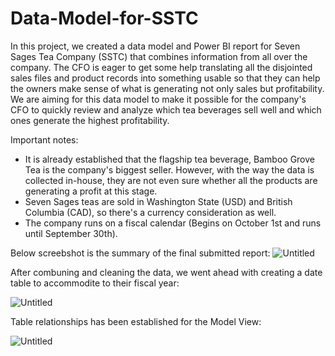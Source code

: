 # Data-Model-for-SSTC
In this project, we created a data model and Power BI report for Seven Sages Tea Company (SSTC) that combines information from all over the company. The CFO is eager to get some help translating all the disjointed sales files and product records into something usable so that they can help the owners make sense of what is generating not only sales but profitability. We are aiming for this data model to make it possible for the company's CFO to quickly review and analyze which tea beverages sell well and which ones generate the highest profitability.

Important notes:
- It is already established that the flagship tea beverage, Bamboo Grove Tea is the company's biggest seller. However, with the way the data is collected in-house, they are not even sure whether all the products are generating a profit at this stage.
- Seven Sages teas are sold in Washington State (USD) and British Columbia (CAD), so there's a currency consideration as well.
- The company runs on a fiscal calendar (Begins on October 1st and runs until September 30th).

Below screebshot is the summary of the final submitted report:
![Untitled](https://github.com/munahaj/Data-Model-for-SSTC/assets/169274166/754bf699-5e80-4e9d-88f3-e86cac4ea6bc)

After combuning and cleaning the data, we went ahead with creating a date table to accommodite to their fiscal year:

![Untitled](https://github.com/munahaj/Data-Model-for-SSTC/assets/169274166/9b430ef4-5bdb-4526-99c7-e150b39d3d8e)

Table relationships has been established for the Model View:

![Untitled](https://github.com/munahaj/Data-Model-for-SSTC/assets/169274166/074a8e0a-5d8e-4bb8-ab0a-949a4ce03585)


